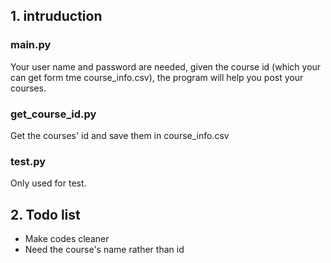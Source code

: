 ## 1. intruduction

### main.py

Your user name and password are needed, given the course id (which your can get form tme course_info.csv), the program will help you post your courses.

### get_course_id.py

Get the courses' id and save them in course_info.csv

### test.py

Only used for test.

## 2. Todo list

- Make codes cleaner
- Need the course's name rather than id
